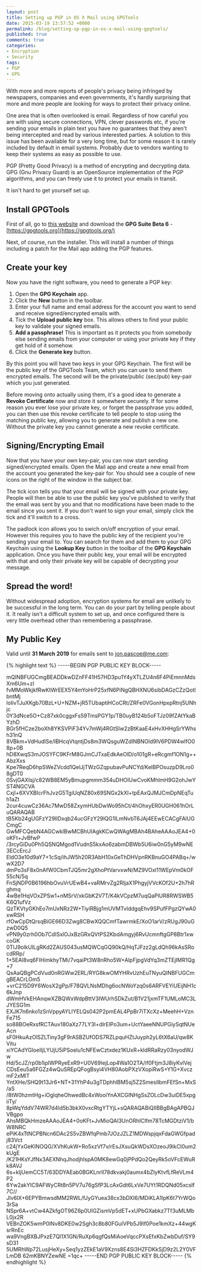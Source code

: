 ```yaml
---
layout: post
title: Setting up PGP in OS X Mail using GPGTools
date: 2015-03-19 13:57:52 +0000
permalink: /blog/setting-up-pgp-in-os-x-mail-using-gpgtools/
published: true
comments: true
categories:
- Encryption
- Security
tags:
- PGP
- GPG
---
```


With more and more reports of people's privacy being infringed by newspapers, companies and even governments, it's hardly surprising that more and more people are looking for ways to protect their privacy online.

One area that is often overlooked is email. Regardless of how careful you are with using secure connections, VPN, clever passwords etc, if you're sending your emails in plain text you have no guarantees that they aren't being intercepted and read by various interested parties. A solution to this issue has been available for a very long time, but for some reason it is rarely included by default in email systems. Probably due to vendors wanting to keep their systems as easy as possible to use.

PGP (Pretty Good Privacy) is a method of encrypting and decrypting data. GPG (Gnu Privacy Guard) is an OpenSource implementation of the PGP algorithms, and you can freely use it to protect your emails in transit.

It isn't hard to get yourself set up.

## Install GPGTools

First of all, go to [this website](https://gpgtools.org/) and download the **GPG Suite Beta 6** - [https://gpgtools.org](https://gpgtools.org/)

Next, of course, run the installer. This will install a number of things including a patch for the Mail app adding the PGP features.

## Create your key

Now you have the right software, you need to generate a PGP key:

1. Open the **GPG Keychain** app.
1. Click the **New** button in the toolbar.
1. Enter your full name and email address for the account you want to send and receive signed/encrypted emails with.
1. Tick the **Upload public key** box. This allows others to find your public key to validate your signed emails.
1. **Add a passphrase!** This is important as it protects you from somebody else sending emails from your computer or using your private key if they get hold of it somehow.
1. Click the **Generate key** button.

By this point you will have two keys in your GPG Keychain. The first will be the public key of the GPGTools Team, which you can use to send them encrypted emails. The second will be the private/public (sec/pub) key-pair which you just generated.

Before moving onto actually using them, it's a good idea to generate a **Revoke Certificate** now and store it somewhere securely. If for some reason you ever lose your private key, or forget the passphrase you added, you can then use this revoke certificate to tell people to stop using the matching public key, allowing you to generate and publish a new one. Without the private key you cannot generate a new revoke certificate.

## Signing/Encrypting Email

Now that you have your own key-pair, you can now start sending signed/encrypted emails. Open the Mail app and create a new email from the account you generated the key-pair for. You should see a couple of new icons on the right of the window in the subject bar.

The tick icon tells you that your email will be signed with your private key. People will then be able to use the public key you've published to verify that the email was sent by you and that no modifications have been made to the email since you sent it. If you don't want to sign your email, simply click the tick and it'll switch to a cross.

The padlock icon allows you to swich on/off encryption of your email. However this requires you to have the public key of the recipient you're sending your email to. You can search for them and add them to your GPG Keychain using the **Lookup Key** button in the toolbar of the **GPG Keychain** application. Once you have their public key, your email will be encrypted with that and only their private key will be capable of decrypting your message.

## Spread the word!

Without widespread adoption, encryption systems for email are unlikely to be successful in the long term. You can do your part by telling people about it. It really isn't a difficult system to set up, and once configured there is very little overhead other than remembering a passphrase.

## My Public Key

Valid until **31 March 2019** for emails sent to [jon.pascoe@me.com](jon.pascoe@me.com):

{% highlight text %}
-----BEGIN PGP PUBLIC KEY BLOCK-----

mQINBFUGCmgBEADDkwDZnFF41H57HD3pu1Y4yXTLZU4n6F4PiEmnnMdsXm6Um+zI
fvMMoWkjkfRwKtWrEEX5Y4mYoHrP25xfN6PiNgQBHXNU6sibDAGzCZzQotlbntMj
loIivTJuXKgb70BzL+U+NZM+jR5TUbaptiHCoCRt/ZRFe0VGonHpxpRtnj5UNhjc
0Y3dNce5O+Cz87xk0cggxFs59TmsPGY1p/TB0uyB124b5oFTJz09fZAtYkaBYzhD
BGr5fHCze2boXh8YKSVPiF34Yv7mWj4RGtSIw2zBtKaaE4xHvXHHgSrYWhsh31nQ
8VBkm+VdHudISe/IBHcqVtqntjDs8m3WQsguWZdlNBNOld9lV6PDW4wlfO08p+0B
hD8XwqS3mJOSYFC9KFrM8GJmCJTxaEdkAeOlD/o101gR+eRcgmf1ON1g++AbzXxs
Kpe7ReqD6hpSWeZVcdd1QelJjTWzGZqpubavPuNCYd/KeIBPOsuzpD9Lro08gDT0
0SvjGAXIsj/c82WB8EM5yBmupgmmm354uDHOIUwCvoKMhlmH9G2ohJwYST4NGCVA
Cxjl+6XVXBIcrFhJvzG5TgiUqNZ80x69SNGx2kXI+tpEAxQJMJCmDpNEqTuh1aZt
2cur4cuwCz36Ac7MwD58ZxymHUbDwWo95hCt/4hOhxyER0UGH061hOrLuQARAQAB
tB5Kb24gUGFzY29lIDxqb24ucGFzY29lQG1lLmNvbT6JAj4EEwECACgFAlUGCmgC
GwMFCQebN4AGCwkIBwMCBhUIAgkKCwQWAgMBAh4BAheAAAoJEA4+0oKFt+JvBfwP
/3rcyGiDu0Ph5QSNQMgod1VudnS5kxAo6zabmDBWb5U6iw0nG5yM9wNE3ECcErcJ
EldO3e10d9aY7+1cSq/ihJW5h20R3AbH10xGeThDHVpnRKBnuGO4PABq+/wwX2D7
dmPo3sF8x0nAfW0CbmTJQ5mr2gXhoPtVarvxwN/MZ9VOxl11WEpVm0kOF55cN/5q
FnSjNDP0B6196hbOvuVrUEwB4+vaRMrvZg2RIjaX1PhgyjVVcKOf2U+2h7hRghmq
4wBe1HqVOxZPSw1+nMSrV/xkGbK2V7T/K4kVCpzM7uqQaPlUR8RWSWB5K6Q1ufVz
QzTKVtyGKhEo7mUxNRz2W+TiyiRBjg1mUVMTvlddgqEhv9SPufFPgzQYwA0xwRSH
rfOwCpDtQrsqBiGE66D3Zwg8CBwXQQCmfTawrmkE/XoO1arV/zRUgJ90uGzwD0Q5
vPN9y0zrh0Ob7CdISxlOJxBzGRxQVtPS2KbdAmgyj6RvUcmnftgGP8Btr1xwcoGK
0TlJ9olkUILgRKd2ZAUS043usMQWCqGQ90kQ/HqTJFzz2gLdQh96kAsSRocdRRp/
1+5EAl8vq6FIHimkhyTMi/7vqaiPt3W8nRho5W+AIpFjpgVdYq3mZTEjIMR1Qg+7
QsAaQBgPCdVud0nRGWw2ERL/RYG8kwOMYHRvUzhEuTNyuQINBFUGCmgBEACrLOm5
+vrC215D9Y6WosX2gPp/F78QVLNsMDhg6ocNWoYzq0s6ARFVEYiUEijNH1c6kJnp
dWmHVkEHAnqwXZBQWxWdpBttV3IWUrhSDkZut/B1V21jxmTF1UMLoMC3LJYESG1m
EXJK7n6nko1zSnVppyAYLIYELQs042P2pmEAL4PpBr7iTXcXz+MeehH+VznFe715
so88BOeRxsfRCTAuv180aXz77LY3I+dlrElPo3um+UctYaeeNNUPGiySqtNUeAcn
sF0HkuAzOlSZLTiny3gF9rASBZUfODS7RZLpquHZtJuyph2yL6tX6aU/qw8KVitu
xiYCAdYGloelIjLYUjU5iPSoelu1cNFEwCztxdez1KUxR+kldRRaRzy03nyodWJw
Hd/5cJZ/rp0b1iplWPRyeExR9+U0V69IejLop4Wa1O2TA/if0Ftjm3J8iyKvlVej
CDsEeu5a6FGZz4wQuSREpQFogBsyi4VH80AobPXzVXopiRwS+Y1G+XvczmF2xMlT
YntXHe/SHQ9t13Jr6+NT+31YhP4u3gTDphhlBM5sj5Z2SmesIlbmFEfSn+MxS/aS
/8tW0hzmtHg+iOglqheOhwedBc4xWooiYnAXCGINHgSsZOLcDw3uiDE5xpgiiTy/
8pWqYddV74WR7d4Id5b3bkX0vxcRtgYTYjL+sQARAQABiQIlBBgBAgAPBQJVBgpo
AhsMBQkHmzeAAAoJEA4+0oKFt+JvMioQAI3UnORhIClfm78TcMGDtziV1/bW8NRC
ePiK4xTtNCPBNcn6DAc2S5vZBWfqPmb7JOzJZLZ1MDWspjqxFdaGWGfpadj83Vct
c24jYxGeKINOQG/XVhKukW+Ro5xzVf7v/rEsJXsuQkWDsXOzeoJ9ikCI0um2kUgE
/K21HKsYJfNx3AEXNhqJhodjhIspA0MK8ewGq0jPPdQo2QeyRk5oVFcEWuRk8AVJ
6s+kljUemCC5T/63DDYAEab0BGKLnrll78dkvakj0aumx4bZIyKtvfLfReVLm4P2
6Yw2akYIC9AFWyCRt8n5PV7u76gSfP3LcAxGdt6LxVe7UYt1RDQNd05xcslf7C//
Jlv6lX+6EPYBmwsdMM2RWL/fJyGYuea38cx3bDXI6/MDiKLA1lpK6t7YrWQo3rSa
NSpr6A+vtCw4AZkfgOT96Z6p0UIGZismVp5dET+xUPbGXabkz7Tf3uMLMbL0jx2R
VEBnZOK5wmP0INv8DKE0w2Sgh3c8b80FGuIVPb5J9lf0Poe1kmXz+44wgKsrRnEc
wa9VngBXBJPxzE7Ql1X1GN/RuXp6qgfQsMiAoeVqccPXsEfxKbZwbDuf/SY9sD31
5UMRhWp72LusjHeXy+Seq1yzZEkE1aV9Xzns8E4Si3HZFDKkSjD9z2L2Y0VFLmDB
62mKBNYZewNE
=1qc+
-----END PGP PUBLIC KEY BLOCK-----
{% endhighlight %}

